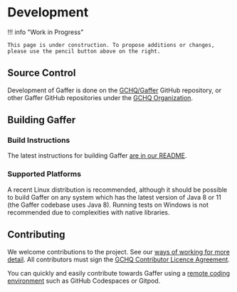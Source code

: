 # Development

!!! info "Work in Progress"

    This page is under construction. To propose additions or changes, please use the pencil button above on the right.

## Source Control

Development of Gaffer is done on the [GCHQ/Gaffer](https://github.com/gchq/Gaffer) GitHub repository, or other Gaffer GitHub repositories under the [GCHQ Organization](https://github.com/orgs/gchq/repositories).

## Building Gaffer

### Build Instructions

The latest instructions for building Gaffer [are in our README](https://github.com/gchq/Gaffer/blob/develop/README.md#building-and-deploying).

### Supported Platforms

A recent Linux distribution is recommended, although it should be possible to build Gaffer on any system which has the latest version of Java 8 or 11 (the Gaffer codebase uses Java 8). Running tests on Windows is not recommended due to complexities with native libraries.

## Contributing

We welcome contributions to the project. See our [ways of working for more
detail](ways-of-working.md). All contributors must sign the [GCHQ Contributor
Licence Agreement](https://cla-assistant.io/gchq/Gaffer).

You can quickly and easily contribute towards Gaffer using a [remote coding
environment](remote-coding-environments.md) such as GitHub Codespaces or Gitpod.